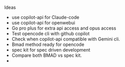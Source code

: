 
Ideas

- use copilot-api for Claude-code
- use copilot-api for openwebui
- Go pro plus for extra api access and opus access
- Test opencode cli with github copilot
- Check when copilot-api compatible with Gemini cli.
- Bmad method ready for opencode 
- spec kit for spec driven development
- Compare both BMAD vs spec kit.
- 